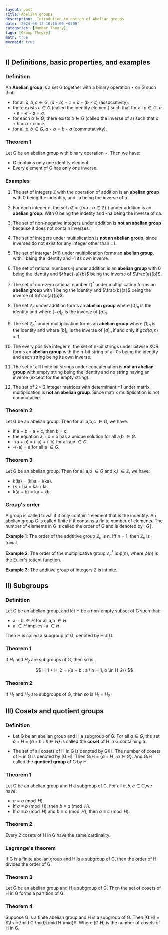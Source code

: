 ```yaml
---
layout: post
title: Abelian groups
description:  Introdution to notion of Abelian groups
date: '2024-08-13 10:16:00 +0700'
categories: [Number Theory]
tags: [Group Theory]
math: true
mermaid: true
---
```


## I) Definitions, basic properties, and examples ##

### Definition ###

An **Abelian group** is a set G together with a binary operation $\star$ on G such that:

- for all $a,b,c \in G$, $(a \star b) \star c = a \star (b \star c)$ (associativity).
- there exists $e \in G$ (called the identity element) such that for all $a \in G$, $a \star e = e \star a = a$.
- for each $a \in G$, there exists $b \in G$ (called the inverse of a) such that $a \star b = b \star a = e$.
- for all $a,b \in G$, $a \star b = b \star a$ (commutativity).

### Theorem 1 ###

Let G be an abelian group with binary operation $\star$. Then we have:

- G contains only one identity element.
- Every element of G has only one inverse.

### Examples ###

1. The set of integers $\mathbb{Z}$ with the operation of addition is an **abelian group** with 0 being the indentity, and -a being the inverse of a.

2. For each integer n, the set $n\mathbb{Z}$ = {$\{na : a \in \mathbb{Z}\}$ } under addition is an **abelian group**. With 0 being the indetity and -na being the inverse of na.

3. The set of non-negative integers under addition is **not an abelian group** because it does not contain inverses.

4. The set of integers under multiplication is **not an abelian group**, since inverses do not exist for any integer other than $\pm 1$.

5. The set of interger {$\pm 1$} under multiplication forms an **abelian group**, with 1 being the identity and -1 its own inverse.

6. The set of rational numbers $\mathbb{Q}$ under addition is an **abelian group** with 0 being the identity and $\frac{-a}{b}$ being the inverse of $\frac{a}{b}$.

7. The set of non-zero rational number $\mathbb{Q}^{*}$ under multiplication forms an **abelian group** with 1 being the identity and $\frac{b}{a}$ being the inverse of $\frac{a}{b}$.

8. The set $\mathbb{Z}_n$ under addition forms an **abelian group** where $[0]_n$ is the identity and where $[-a]_n$ is the inverse of $[a]_n$.

9. The set $\mathbb{Z}_n^{*}$ under multiplication forms an **abelian group** where $[1]_n$ is the identity and where $[b]_n$ is the inverse of $[a]_n$ if and only if $gcd(a,n) = 1$.

10. The every positive integer n, the set of n-bit strings under bitwise XOR forms an **abelian group** with the n-bit string of all 0s being the identity and each string being its own inverse.

11. The set of alll finite bit strings under concatenation is **not an abelian group** with empty string being the identity and no string having an inverse (except for the empty string).

12. The set of $2 \times 2$ integer matrices with determinant $\pm 1$ under matrix multiplication is **not an abelian group**. Since matrix multiplication is not commutative.



### Theorem 2 ###
Let G be an abelian group. Then for all a,b,c $\in G$, we have:
- if a + b = a + c, then b = c.
- the equation a + x = b has a unique solution for all a,b $\in G$.
- -(a + b) = (-a) + (-b) for all a,b $\in G$.
- -(-a) = a for all a $\in G$.

### Theorem 3 ###
Let G be an abelian group. Then for all a,b $\in G$ and k,l $\in \mathbb{Z}$, we have:
- k(la) = (kl)a = l(ka).
- (k + l)a = ka + la.
- k(a + b) = ka + kb.


### Group's order ###

A group is called trivial if it only contain 1 element that is the indentity. An abelian group G is called finite if it contains a finite number of elements. The number of elements in G is called the order of G and is denoted by $\mid G \mid$.

**Example 1**: The order of the addtitive group $\mathbb{Z}_n$ is n. Iff n = 1, then $\mathbb{Z}_n$ is trivial.

**Example 2**: The order of the multiplicative group $\mathbb{Z}_n^{*}$ is $\phi(n)$, where $\phi(n)$ is the Euler's totient function.

**Example 3**: The additive group of integers $\mathbb{Z}$ is infinite.

## II) Subgroups ##

### Definition ###

Let G be an abelian group, and let H be a non-empty subset of G such that:

- a + b $\in H$ for all a,b $\in H$.
- a $\in H$ implies -a $\in H$.

Then H is called a subgroup of G, denoted by H $\leq$ G.

### Theorem 1 ###


If $H_1$ and $H_2$ are subgroups of G, then so is:
<div style="text-align: center;">
$$
H_1 + H_2 = \{a + b : a \in H_1, b \in H_2\}
$$
</div>

### Theorem 2 ###

If $H_1$ and $H_2$ are subgroups of G, then so is $H_1 \cap H_2$

## III) Cosets and quotient groups ##

### Definition ###
- Let G be an abelian group and H a subgroup of G. For all $a \in G$, the set $a + H$ = {$a + h : h \in H$} is called the **coset** of H in G containing a.

- The set of all cosets of H in G is denoted by G/H. The number of cosets of H in G is denoted by [G:H]. Then G/H = {$a + H : a \in G$}. And G/H called the **quotient group** of G by H.

### Theorem 1 ###

Let G be an abelian group and H a subgroup of G. For all $a,b,c \in G$,we have:
- $a \equiv a \pmod{H}$.
- If $a \equiv b \pmod{H}$, then $b \equiv a \pmod{H}$.
- If $a \equiv b \pmod{H}$ and $b \equiv c \pmod{H}$, then $a \equiv c \pmod{H}$.

### Theorem 2 ###

Every 2 cosets of H in G have the same cardinality.

### Lagrange's theorem ###

If G is a finite abelian group and H is a subgroup of G, then the order of H divides the order of G.

### Theorem 3 ###

Let G be an abelian group and H a subgroup of G. Then the set of cosets of H in G forms a partition of G.

### Theorem 4 ###

Suppose G is a finite abelian group and H is a subgroup of G. Then [G:H] = $\frac{\mid G \mid}{\mid H \mid}$. Where [G:H] is the number of cosets of H in G. 

